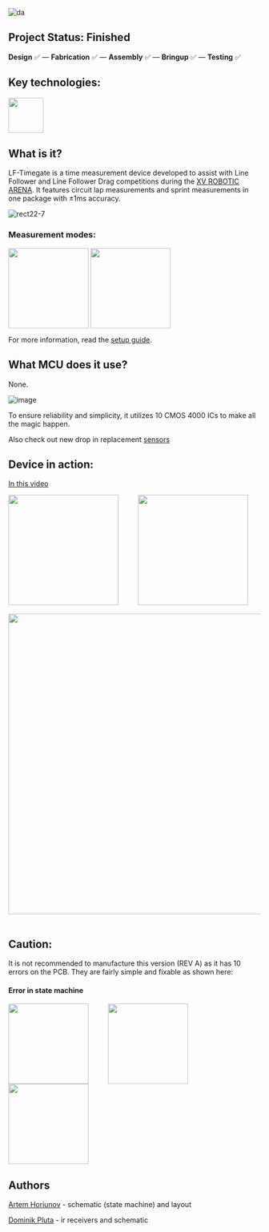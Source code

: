 ![da](https://github.com/user-attachments/assets/72f89c5f-3965-4c38-af1a-255bf9265079)
## Project Status: **Finished**  
**Design** ✅ — **Fabrication** ✅ — **Assembly** ✅ — **Bringup** ✅ — **Testing** ✅  
## Key technologies:
<img align="center" height="70" src="https://github.com/user-attachments/assets/b9e7a733-c604-4bd4-b8ea-bd48c80eab4d">&nbsp;&nbsp;&nbsp;&nbsp; &nbsp;&nbsp;&nbsp;&nbsp;
## What is it?
LF-Timegate is a time measurement device developed to assist with Line Follower and Line Follower Drag competitions during the [XV ROBOTIC ARENA](https://roboticarena.pl/). It features circuit lap measurements and sprint measurements in one package with ±1ms accuracy.

![rect22-7](https://github.com/user-attachments/assets/2b5adb61-78eb-4406-bd00-0229d2a5dba9)

### Measurement modes:
<img align="center" height="160" src="https://github.com/user-attachments/assets/14b047e1-3b21-480e-b701-b1e88d9d197a">
<img align="center" height="160" src="https://github.com/user-attachments/assets/b293a596-0de7-4218-8f7d-6d8abdd7de3b">


For more information, read the [setup guide](https://github.com/ArthorH/LF-Timegate-REVA/blob/main/LF-Timegate-Setup-Guide.pdf).

## What MCU does it use?
None.

![image](https://github.com/user-attachments/assets/473d654d-c87e-4e9f-868d-7d7ecc76e5cd)

To ensure reliability and simplicity, it utilizes 10 CMOS 4000 ICs to make all the magic happen.  

Also check out new drop in replacement [sensors](https://github.com/ArthorH/Simple-IR-Light-barrier) 
## Device in action:
[In this video](https://www.youtube.com/watch?v=xdkL_AgzkSc)

<img align="center" height="220" src="https://github.com/user-attachments/assets/8788d20a-acbb-4e5f-97fc-0c9bf5c77299">&nbsp;&nbsp;&nbsp;&nbsp; &nbsp;&nbsp;&nbsp;&nbsp; 
<img align="center" height="220" src="https://github.com/user-attachments/assets/cb4966d3-725b-4cf5-bda3-bf1a30326bdd">&nbsp;&nbsp;&nbsp;&nbsp; &nbsp;&nbsp;&nbsp;&nbsp; 
<img align="center" height="600" src="https://github.com/user-attachments/assets/bfb66d14-5c6c-4270-8d43-93c3d3f25b9d">&nbsp;&nbsp;&nbsp;&nbsp; &nbsp;&nbsp;&nbsp;&nbsp; 
## Caution:
It is not recommended to manufacture this version (REV A) as it has 10 errors on the PCB. They are fairly simple and fixable as shown here:

#### Error in state machine 
<img align="center" height="160" src="https://github.com/user-attachments/assets/a0aee744-cc08-4c6b-b303-2f296a8f9929">&nbsp;&nbsp;&nbsp;&nbsp; &nbsp;&nbsp;&nbsp;&nbsp; 
<img align="center" height="160" src="https://github.com/user-attachments/assets/43e30967-946e-4c76-8b30-b151a21fcf93">&nbsp;&nbsp;&nbsp;&nbsp; &nbsp;&nbsp;&nbsp;&nbsp; 
<img align="center" height="160" src="https://github.com/user-attachments/assets/87d12fee-ff72-4789-b063-e5ceea5e3cda">&nbsp;&nbsp;&nbsp;&nbsp; &nbsp;&nbsp;&nbsp;&nbsp; 




## Authors
[Artem Horiunov](https://github.com/ArthorH) - schematic (state machine) and layout

[Dominik Pluta](https://github.com/Dominik-Workshop) - ir receivers and schematic

